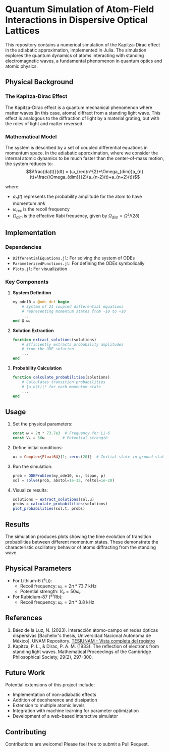 # Quantum Simulation of Atom-Field Interactions in Dispersive Optical Lattices

This repository contains a numerical simulation of the Kapitza-Dirac effect in the adiabatic approximation, implemented in Julia. The simulation explores the quantum dynamics of atoms interacting with standing electromagnetic waves, a fundamental phenomenon in quantum optics and atomic physics.

## Physical Background

### The Kapitza-Dirac Effect

The Kapitza-Dirac effect is a quantum mechanical phenomenon where matter waves (in this case, atoms) diffract from a standing light wave. This effect is analogous to the diffraction of light by a material grating, but with the roles of light and matter reversed.

### Mathematical Model

The system is described by a set of coupled differential equations in momentum space. In the adiabatic approximation, where we consider the internal atomic dynamics to be much faster than the center-of-mass motion, the system reduces to:
$$i\frac{da(t)}{dt} = (ω_{rec}n^{2}+\Omega_{dim})a_{n}(t)+\frac{\Omega_{dim}}{2}(a_{n-2}(t)+a_{n+2}(t))$$

where:

- $a_n(t)$  represents the probability amplitude for the atom to have momentum $n\hbar k$
- $ω_{rec}$  is the recoil frequency
- $Ω_{dim}$ is the effective Rabi frequency, given by  $Ω_{dim} = Ω²/(2δ)$

## Implementation

### Dependencies

- `DifferentialEquations.jl`: For solving the system of ODEs
- `ParameterizedFunctions.jl`: For defining the ODEs symbolically
- `Plots.jl`: For visualization

### Key Components

1. **System Definition**
   
   ```julia
   my_ode10 = @ode_def begin
       # System of 21 coupled differential equations
       # representing momentum states from -10 to +10
       ...
   end Ω ωᵣ
   ```

2. **Solution Extraction**
   
   ```julia
   function extract_solutions(solutions)
       # Efficiently extracts probability amplitudes
       # from the ODE solution
       ...
   end
   ```

3. **Probability Calculation**
   
   ```julia
   function calculate_probabilities(solutions)
       # Calculates transition probabilities
       # |a_n(t)|² for each momentum state
       ...
   end
   ```

## Usage

1. Set the physical parameters:
   
   ```julia
   const ω = 2π * 73.7e3  # Frequency for Li-6
   const V₀ = 50ω        # Potential strength
   ```

2. Define initial conditions:
   
   ```julia
   u₀ = Complex{Float64}[1; zeros(20)]  # Initial state in ground state
   ```

3. Run the simulation:
   
   ```julia
   prob = ODEProblem(my_ode10, u₀, tspan, p)
   sol = solve(prob, abstol=1e-15, reltol=1e-20)
   ```

4. Visualize results:
   
   ```julia
   solutions = extract_solutions(sol.u)
   probs = calculate_probabilities(solutions)
   plot_probabilities(sol.t, probs)
   ```

## Results

The simulation produces plots showing the time evolution of transition probabilities between different momentum states. These demonstrate the characteristic oscillatory behavior of atoms diffracting from the standing wave.

## Physical Parameters

- For Lithium-6 (⁶Li):
  - Recoil frequency: $ωᵣ = 2π * 73.7$ kHz
  - Potential strength: $V₀ = 50ωᵣ$
- For Rubidium-87 (⁸⁷Rb):
  - Recoil frequency: $ωᵣ = 2π * 3.8$ kHz

## References

1. Báez de la Luz, N. (2023). Interacción átomo-campo en redes ópticas dispersivas [Bachelor's thesis, Universidad Nacional Autónoma de México]. UNAM Repository. [TESIUNAM - Vista completa del registro](https://acortar.link/QdmYmz)
2. Kapitza, P. L., & Dirac, P. A. M. (1933). The reflection of electrons from standing light waves. Mathematical Proceedings of the Cambridge Philosophical Society, 29(2), 297-300.

## Future Work

Potential extensions of this project include:

- Implementation of non-adiabatic effects
- Addition of decoherence and dissipation
- Extension to multiple atomic levels
- Integration with machine learning for parameter optimization
- Development of a web-based interactive simulator

## Contributing

Contributions are welcome! Please feel free to submit a Pull Request.
